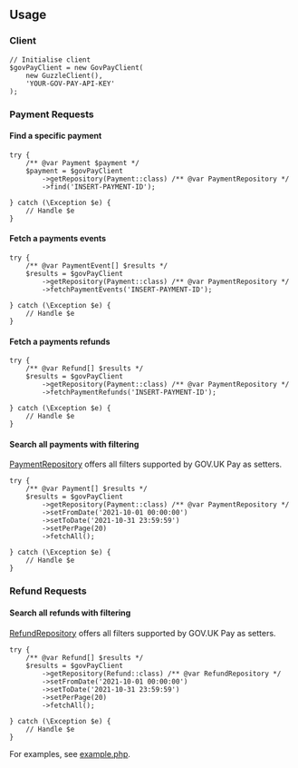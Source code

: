 ## Usage

### Client

```
// Initialise client
$govPayClient = new GovPayClient(
    new GuzzleClient(),
    'YOUR-GOV-PAY-API-KEY'
);
```

### Payment Requests

#### Find a specific payment

```
try {
    /** @var Payment $payment */
    $payment = $govPayClient
        ->getRepository(Payment::class) /** @var PaymentRepository */
        ->find('INSERT-PAYMENT-ID');

} catch (\Exception $e) {
    // Handle $e
}
```

#### Fetch a payments events

```
try {
    /** @var PaymentEvent[] $results */
    $results = $govPayClient
        ->getRepository(Payment::class) /** @var PaymentRepository */
        ->fetchPaymentEvents('INSERT-PAYMENT-ID');

} catch (\Exception $e) {
    // Handle $e
}
```

#### Fetch a payments refunds

```
try {
    /** @var Refund[] $results */
    $results = $govPayClient
        ->getRepository(Payment::class) /** @var PaymentRepository */
        ->fetchPaymentRefunds('INSERT-PAYMENT-ID');

} catch (\Exception $e) {
    // Handle $e
}
```

#### Search all payments with filtering

[PaymentRepository](src/Repository/PaymentRepository.php) offers all filters supported by GOV.UK Pay as setters.

```
try {
    /** @var Payment[] $results */
    $results = $govPayClient
        ->getRepository(Payment::class) /** @var PaymentRepository */
        ->setFromDate('2021-10-01 00:00:00')
        ->setToDate('2021-10-31 23:59:59')
        ->setPerPage(20)
        ->fetchAll();

} catch (\Exception $e) {
    // Handle $e
}
```

### Refund Requests

#### Search all refunds with filtering

[RefundRepository](src/Repository/RefundRepository.php) offers all filters supported by GOV.UK Pay as setters.

```
try {
    /** @var Refund[] $results */
    $results = $govPayClient
        ->getRepository(Refund::class) /** @var RefundRepository */
        ->setFromDate('2021-10-01 00:00:00')
        ->setToDate('2021-10-31 23:59:59')
        ->setPerPage(20)
        ->fetchAll();

} catch (\Exception $e) {
    // Handle $e
}
```

For examples, see [example.php](example.php).